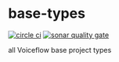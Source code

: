 # base-types

[![circle ci](https://circleci.com/gh/voiceflow/base-types/tree/master.svg?style=shield&circle-token=767cc916ce32cb963625124c728b758ec318e7d4)](https://circleci.com/gh/voiceflow/base-types/tree/master)
[![sonar quality gate](https://sonarcloud.io/api/project_badges/measure?project=voiceflow_general-types&metric=alert_status&token=08b4543f0355ff18d0d923ad8a5fc7211f073ad1)](https://sonarcloud.io/dashboard?id=voiceflow_general-types)

all Voiceflow base project types

